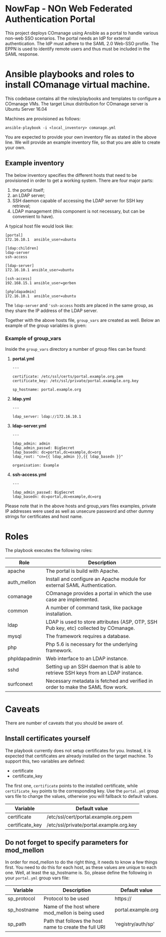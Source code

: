 NowFap -  NOn Web Federated Authentication Portal
======

This project deploys COmanage using Ansible as a portal to handle
various non-web SSO scenarios. The portal needs an IdP for external
authentication. The IdP must adhere to the SAML 2.0 Web-SSO profile. The
EPPN is used to identify remote users and thus must be included in the
SAML response.

# Ansible playbooks and roles to install COmanage virtual machine.

This codebase contains all the roles/playbooks and templates to
configure a COmanage VMs.  The target Linux distribution for COmanage
server is Ubuntu Server 16.04

Machines are provisioned as follows:

```
ansible-playbook -i <local_inventory> comanage.yml
```

You are expected to provide your own inventory file as stated in the
above line. We will provide an example inventory file, so that you are
able to create your own.

## Example inventory
The below inventory specifies the different hosts that need to be
provisioned in order to get a working system. There are four major
parts:

1. the portal itself;
2. an LDAP server;
3. SSH daemon capable of accessing the LDAP server for SSH key
   retrieval;
4. LDAP management (this component is not necessary, but can be
   convenient to have).

A typical host file would look like:
```
[portal]
172.16.10.1  ansible_user=ubuntu

[ldap:children]
ldap-server
ssh-access

[ldap-server]
172.16.10.1 ansible_user=ubuntu

[ssh-access]
192.168.15.1 ansible_user=gerben

[phpldapadmin]
172.16.10.1  ansible_user=ubuntu
```
The `ldap-server` and `'ssh-access` hosts are placed in the same group,
as they share the IP address of the LDAP server.

Together with the above hosts file, `group_vars` are created as well.
Below an example of the group variables is given:

### Example of group_vars
Inside the `group_vars` directory a number of group files can be found:

1. **portal.yml**
   ```
   ---

   certificate: /etc/ssl/certs/portal.example.org.pem
   certificate_key: /etc/ssl/private/portal.examaple.org.key

   sp_hostname: portal.example.org
   ```
2. **ldap.yml**
   ```
   ---

   ldap_server: ldap://172.16.10.1
   ```
3. **ldap-server.yml**
   ```
   ---

   ldap_admin: admin
   ldap_admin_passwd: BigSecret
   ldap_basedn: dc=portal,dc=example,dc=org
   ldap_root: "cn={{ ldap_admin }},{{ ldap_basedn }}"

   organisation: Example
   ```
4. **ssh-access.yml**
   ```
   ---

   ldap_admin_passwd: BigSecret
   ldap_basedn: dc=portal,dc=example,dc=org
   ```

Please note that in the above hosts and group_vars files examples,
private IP addresses were used as well as unsecure password and other
dummy strings for certificates and host name.

# Roles
The playbook executes the following roles:

| Role       | Description |
| ---------- | ----------- |
apache       | The portal is build with Apache. |
auth_mellon  | Install and configure an Apache module for external SAML Authentication. |
comanage     | COmanage provides a portal in which the use case are implemented. |
common       | A number of command task, like package installation. |
ldap         | LDAP is used to store attributes (ASP, OTP, SSH Pub key, etc) collected by COmanage. |
mysql        | The framework requires a database. |
php          | Php 5.6 is necessary for the underlying framework. |
phpldapadmin | Web interface to an LDAP instance. |
sshd         | Setting up an SSH daemon that is able to retrieve SSH keys from an LDAP instance. |
surfconext   | Necessary metadata is fetched and verified in order to make the SAML flow work. |

# Caveats
There are number of caveats that you should be aware of.

## Install certificates yourself
The playbook currently does not setup certificates for you. Instead, it
is expected that certificates are already installed on the target
machine.  To support this, two variables are defined:
- certificate
- certificate_key

The first one, `certificate` points to the installed certificate, while
`certificate_key` points to the corresponding key. Use the `portal.yml`
group vars file to change the values, otherwise you will fallback to
default values.

| Variable | Default value |
| -------- | ------------ |
| certificate     | /etc/ssl/cert/portal.example.org.pem    |
| certificate_key | /etc/ssl/private/portal.example.org.key |

## Do not forget to specify parameters for mod_mellon
In order for mod_mellon to do the right thing, it needs to know a few
things first. You need to do this for each host, as these values are
unique to each one. Well, at least the sp_hostname is. So, please define
the following in your `portal.yml` group vars file:

| Variable | Description | Default value |
| -------- | ----------- | ------------- |
| sp_protocol | Protocol to be used | https:// |
| sp_hostname | Name of the host where mod_mellon is being used | portal.example.org |
| sp_path     | Path that follows the host name to create the full URI | 'registry/auth/sp' |
